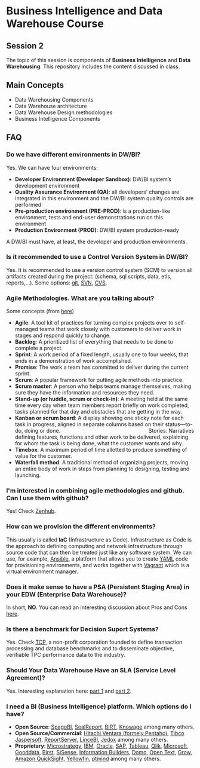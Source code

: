 # Business Intelligence and Data Warehouse Course

## Session 2

The topic of this session is components of **Business Intelligence** and **Data Warehousing**. This repository includes the content discussed in class.

## Main Concepts

  - Data Warehousing Components
  - Data Warehouse architecture
  - Data Warehouse Design methodologies
  - Business Intelligence Components

## FAQ

### Do we have different environments in DW/BI?

Yes. We can have four environments:

 - **Developer Environment (Developer Sandbox)**: DW/BI system’s development environment
 - **Quality Assurance Environment (QA)**: all developers’ changes are integrated in this environment and the DW/BI system quality controls are performed
 - **Pre-production environment (PRE-PROD)**: is a production-like environment, tests and end-user demonstrations run on this environment
 - **Production Environment (PROD)**: DW/BI system production-ready
 
A DW/BI must have, at least, the developer and production environments.
 
### Is it recommended to use a Control Version System in DW/BI?
 
Yes. It is recommended to use a version control system (SCM) to version all artifacts created during the project: (schema, sql scripts, data, etls, reports,...). Some options: [git](https://git-scm.com), [SVN](https://subversion.apache.org/), [CVS](http://www.nongnu.org/cvs/).

### Agile Methodologies. What are you talking about?

Some concepts (from [here](https://www.wsj.com/articles/are-you-agile-enough-for-agile-management-11565607600?))

 - **Agile**: A tool kit of practices for turning complex projects over to self-managed teams that work closely with customers to deliver work in stages and respond quickly to change.
 - **Backlog**: A prioritized list of everything that needs to be done to complete a project.
 - **Sprint**: A work period of a fixed length, usually one to four weeks, that ends in a demonstration of work accomplished.
 - **Promise**: The work a team has committed to deliver during the current sprint.
 - **Scrum**: A popular framework for putting agile methods into practice. 
 - **Scrum master**: A person who helps teams manage themselves, making sure they have the information and resources they need.
 - **Stand-up (or huddle, scrum or check-in)**: A meeting held at the same time every day when team members report briefly on work completed, tasks planned for that day and obstacles that are getting in the way.
 - **Kanban or scrum board**: A display showing one sticky note for each task in progress, aligned in separate columns based on their status—to-do, doing or done.                                                            Stories: Narratives defining features, functions and other work to be delivered, explaining for whom the task is being done, what the customer wants and why.
 - **Timebox**: A maximum period of time allotted to produce something of value for the customer.
 - **Waterfall method**: A traditional method of organizing projects, moving an entire body of work in steps from planning to designing, testing and launching.

### I'm interested in combining agile methodologies and github. Can I use them with github?

Yes! Check [Zenhub](https://www.zenhub.com).

### How can we provision the different environments?

This usually is called **IaC** (Infrastructure as Code). Infrastructure as Code is the approach to defining computing and network infrastructure through source code that can then be treated just like any software system. We can use, for example, [Ansible](https://www.ansible.com/), a platform that allows you to create [YAML](http://yaml.org) code for provisioning environments, and works together with [Vagrant](https://www.vagrantup.com/) which is a virtual environment manager.

### Does it make sense to have a PSA (Persistent Staging Area) in your EDW (Enterprise Data Warehouse)?

In short, **NO**. You can read an interesting discussion about Pros and Cons [here](https://www.hansmichiels.com/2017/02/18/using-a-persistent-staging-area-what-why-and-how/).

### Is there a benchmark for Decision Suport Systems?

Yes. Check [TCP](http://www.tpc.org/default.asp), a non-profit corporation founded to define transaction processing and database benchmarks and to disseminate objective, verifiable TPC performance data to the industry.

### Should Your Data Warehouse Have an SLA (Service Level Agreement)?

Yes. Interesting explanation here: [part 1](https://www.locallyoptimistic.com/post/data-warehouse-sla-p1/) and [part 2](https://www.locallyoptimistic.com/post/data-warehouse-sla-p2/).

### I need a BI (Business Intelligence) platform. Which options do I have?

 - **Open Source**: [SpagoBI](http://www.spagobi.org), [SealReport](http://www.sealreport.org), [BIRT](http://www.eclipse.org/birt/), [Knowage](https://www.knowage-suite.com) among many others.
 - **Open Source/Commercial**: [Hitachi Ventara (formely Pentaho)](https://www.hitachivantara.com), [Tibco Jaspersoft](https://www.jaspersoft.com), [ReportServer](https://reportserver.net), [LinceBI](http://www.lincebi.com), [Jedox](https://www.jedox.com) among many others.
 - **Proprietary**: [Microstrategy](https://www.microstrategy.com), [IBM](https://www.ibm.com/analytics/business-intelligence), [Oracle](https://www.oracle.com/solutions/business-analytics/business-intelligence/index.html), [SAP](https://www.sap.com/products/analytics/business-intelligence-bi.html), [Tableau](https://www.tableau.com), [Qlik](https://www.qlik.com), [Microsoft](https://www.microsoft.com/en-us/sql-server/business-intelligence), [Gooddata](https://www.gooddata.com), [Birst](http://www.birst.com), [SiSense](https://www.sisense.com), [Information Builders](https://www.informationbuilders.com), [Domo](http://domo.com), [Open Text](https://www.opentext.com/what-we-do/products/analytics), [Grow](https://www.grow.com), [Amazon QuickSight](https://aws.amazon.com/quicksight/), [Yellowfin](https://www.yellowfinbi.com), [ptmind](http://www.ptmind.com/) among many others.
